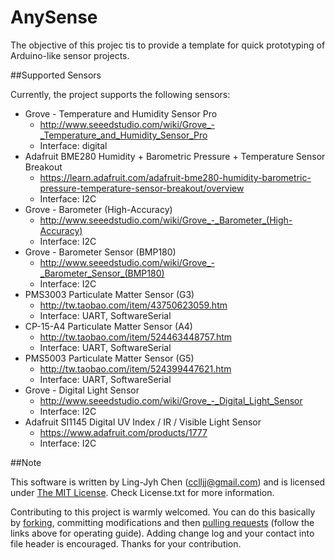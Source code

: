 # AnySense

The objective of this projec tis to provide a template for quick prototyping of Arduino-like sensor projects. 

##Supported Sensors

Currently, the project supports the following sensors:

- Grove - Temperature and Humidity Sensor Pro
  - http://www.seeedstudio.com/wiki/Grove_-_Temperature_and_Humidity_Sensor_Pro
  - Interface: digital
- Adafruit BME280 Humidity + Barometric Pressure + Temperature Sensor Breakout
  - https://learn.adafruit.com/adafruit-bme280-humidity-barometric-pressure-temperature-sensor-breakout/overview
  - Interface: I2C
- Grove - Barometer (High-Accuracy)
  - http://www.seeedstudio.com/wiki/Grove_-_Barometer_(High-Accuracy) 
  - Interface: I2C
- Grove - Barometer Sensor (BMP180)
  - http://www.seeedstudio.com/wiki/Grove_-_Barometer_Sensor_(BMP180)
  - Interface: I2C
- PMS3003 Particulate Matter Sensor (G3)
  - http://tw.taobao.com/item/43750623059.htm
  - Interface: UART, SoftwareSerial
- CP-15-A4 Particulate Matter Sensor (A4)
  - http://tw.taobao.com/item/524463448757.htm
  - Interface: UART, SoftwareSerial
- PMS5003 Particulate Matter Sensor (G5)
  - http://tw.taobao.com/item/524399447621.htm
  - Interface: UART, SoftwareSerial
- Grove - Digital Light Sensor
  - http://www.seeedstudio.com/wiki/Grove_-_Digital_Light_Sensor
  - Interface: I2C
- Adafruit SI1145 Digital UV Index / IR / Visible Light Sensor
  - https://www.adafruit.com/products/1777
  - Interface: I2C

##Note

This software is written by Ling-Jyh Chen ([cclljj@gmail.com](cclljj@gmail.com "cclljj@gmail.com")) and is licensed under [The MIT License](http://opensource.org/licenses/mit-license.php). Check License.txt for more information.

Contributing to this project is warmly welcomed. You can do this basically by [forking](https://help.github.com/articles/fork-a-repo), committing modifications and then [pulling requests](https://help.github.com/articles/using-pull-requests) (follow the links above for operating guide). Adding change log and your contact into file header is encouraged. Thanks for your contribution.

